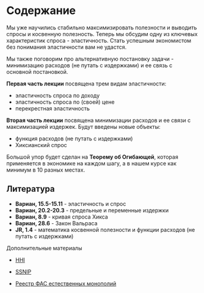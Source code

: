 # Содержание

Мы уже научились стабильно максимизировать полезности и выводить спросы и косвенную полезность. Теперь мы обсудим одну из ключевых характеристик спроса - эластичность. Стать успешным экономистом без понимания эластичности вам не удастся. 

Мы также поговорим про альтернативную постановку задачи - минимизацию расходов (не путать с издержками) и ее связь с основной постановкой.

**Первая часть лекции** посвящена трем видам эластичности:

- эластичность спроса по доходу
- эластичность спроса по (своей) цене
- перекрестная эластичность

**Вторая часть лекции** посвящена минимизации расходов и ее связи с максимизацией издержек. Будут введены новые объекты:

- функция расходов (не путать с издержками)
- Хиксианский спрос

Большой упор будет сделан на **Теорему об Огибающей**, которая применяется в экономике на каждом шагу, а в нашем курсе как минимум в 10 разных местах.

## Литература

- **Вариан, 15.5-15.11** - эластичность и спрос
- **Вариан, 20.2-20.3** - предельные и переменные издержки
- **Вариан, 8.9** - кривая спроса Хикса
- **Вариан, 28.6** - Закон Вальраса 
- **JR, 1.4** - математика косвенной полезности и функции расходов (не путать с издержками)


Дополнительные материалы

- [HHI](https://www.wikiwand.com/en/Herfindahl%E2%80%93Hirschman_index)

- [SSNIP](https://www.wikiwand.com/en/Small_but_significant_and_non-transitory_increase_in_price)

- [Реестр ФАС естественных монополий](https://fas.gov.ru/documents/b-n-7a897f93-87da-4a22-86b7-fb4d8c97cbe5)